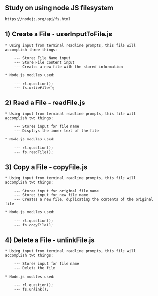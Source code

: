 ## Study on using node.JS filesystem 
    https://nodejs.org/api/fs.html

## 1) Create a File - userInputToFile.js

    * Using input from terminal readline prompts, this file will accomplish three things:

        --- Stores File Name input
        --- Store File content input
        --- Creates a new file with the stored information

    * Node.js modules used:
       
        --- rl.question();
        --- fs.writeFile();

## 2) Read a File - readFile.js

    * Using input from terminal readline prompts, this file will accomplish two things:

        --- Stores input for file name
        --- Displays the inner text of the file

    * Node.js modules used:

        --- rl.question();
        --- fs.readFile();

## 3) Copy a File - copyFile.js

    * Using input from terminal readline prompts, this file will accomplish two things:

        --- Stores input for original file name
        --- Stores input for new file name
        --- Creates a new file, duplicating the contents of the original file

    * Node.js modules used:

        --- rl.question();
        --- fs.copyFile();

## 4) Delete a File - unlinkFile.js

    * Using input from terminal readline prompts, this file will accomplish two things:

        --- Stores input for file name
        --- Delete the file 

    * Node.js modules used:

        --- rl.question();
        --- fs.unlink();
